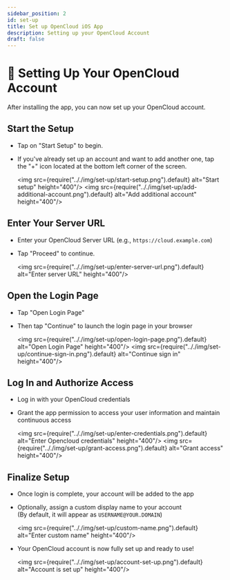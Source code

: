 ```yaml
---
sidebar_position: 2
id: set-up
title: Set up OpenCloud iOS App
description: Setting up your OpenCloud Account
draft: false
---
```


# 🔐 Setting Up Your OpenCloud Account

After installing the app, you can now set up your OpenCloud account.

## Start the Setup

- Tap on "Start Setup" to begin.
- If you've already set up an account and want to add another one, tap the "+" icon located at the bottom left corner of the screen.

  <img src={require(".././img/set-up/start-setup.png").default} alt="Start setup" height="400"/>
  <img src={require(".././img/set-up/add-additional-account.png").default} alt="Add additional account" height="400"/>

## Enter Your Server URL

- Enter your OpenCloud Server URL (e.g., `https://cloud.example.com`)
- Tap "Proceed" to continue.

  <img src={require(".././img/set-up/enter-server-url.png").default} alt="Enter server URL" height="400"/>

## Open the Login Page

- Tap "Open Login Page"
- Then tap "Continue" to launch the login page in your browser

  <img src={require(".././img/set-up/open-login-page.png").default} alt="Open Login Page" height="400"/>
  <img src={require(".././img/set-up/continue-sign-in.png").default} alt="Continue sign in" height="400"/>

## Log In and Authorize Access

- Log in with your OpenCloud credentials
- Grant the app permission to access your user information and maintain continuous access

  <img src={require(".././img/set-up/enter-credentials.png").default} alt="Enter Opencloud credentials" height="400"/>
  <img src={require(".././img/set-up/grant-access.png").default} alt="Grant access" height="400"/>

## Finalize Setup

- Once login is complete, your account will be added to the app
- Optionally, assign a custom display name to your account  
  (By default, it will appear as `USERNAME@YOUR.DOMAIN`)

  <img src={require(".././img/set-up/custom-name.png").default} alt="Enter custom name" height="400"/>

- Your OpenCloud account is now fully set up and ready to use!

  <img src={require(".././img/set-up/account-set-up.png").default} alt="Account is set up" height="400"/>
